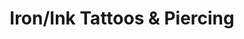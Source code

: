 ---
title: "Iron/Ink Tattoos & Piercing"
url: /bostic/iron-ink-tattoos-und-piercing/
shop: Tattoo
---